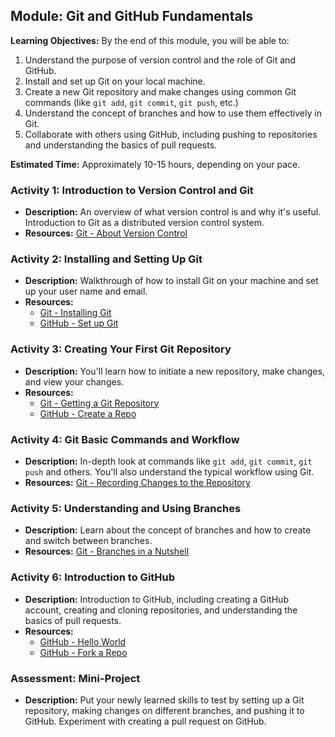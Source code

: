 ## Module: Git and GitHub Fundamentals

**Learning Objectives:**
By the end of this module, you will be able to:

1. Understand the purpose of version control and the role of Git and GitHub.
2. Install and set up Git on your local machine.
3. Create a new Git repository and make changes using common Git commands (like `git add`, `git commit`, `git push`, etc.)
4. Understand the concept of branches and how to use them effectively in Git.
5. Collaborate with others using GitHub, including pushing to repositories and understanding the basics of pull requests.

**Estimated Time:** Approximately 10-15 hours, depending on your pace.

### Activity 1: Introduction to Version Control and Git
- **Description:** An overview of what version control is and why it's useful. Introduction to Git as a distributed version control system.
- **Resources:** [Git - About Version Control](https://git-scm.com/book/en/v2/Getting-Started-About-Version-Control)

### Activity 2: Installing and Setting Up Git
- **Description:** Walkthrough of how to install Git on your machine and set up your user name and email.
- **Resources:** 
  - [Git - Installing Git](https://git-scm.com/book/en/v2/Getting-Started-Installing-Git) 
  - [GitHub - Set up Git](https://docs.github.com/en/get-started/quickstart/set-up-git)

### Activity 3: Creating Your First Git Repository
- **Description:** You'll learn how to initiate a new repository, make changes, and view your changes.
- **Resources:** 
  - [Git - Getting a Git Repository](https://git-scm.com/book/en/v2/Git-Basics-Getting-a-Git-Repository)
  - [GitHub - Create a Repo](https://docs.github.com/en/github/getting-started-with-github/create-a-repo)

### Activity 4: Git Basic Commands and Workflow
- **Description:** In-depth look at commands like `git add`, `git commit`, `git push` and others. You'll also understand the typical workflow using Git.
- **Resources:** [Git - Recording Changes to the Repository](https://git-scm.com/book/en/v2/Git-Basics-Recording-Changes-to-the-Repository)

### Activity 5: Understanding and Using Branches
- **Description:** Learn about the concept of branches and how to create and switch between branches.
- **Resources:** [Git - Branches in a Nutshell](https://git-scm.com/book/en/v2/Git-Branching-Branches-in-a-Nutshell)

### Activity 6: Introduction to GitHub
- **Description:** Introduction to GitHub, including creating a GitHub account, creating and cloning repositories, and understanding the basics of pull requests.
- **Resources:** 
  - [GitHub - Hello World](https://guides.github.com/activities/hello-world/)
  - [GitHub - Fork a Repo](https://docs.github.com/en/github/getting-started-with-github/fork-a-repo)

### Assessment: Mini-Project
- **Description:** Put your newly learned skills to test by setting up a Git repository, making changes on different branches, and pushing it to GitHub. Experiment with creating a pull request on GitHub.

